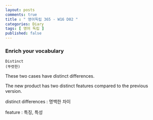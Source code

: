 ```yaml
---
layout: posts
comments: true
title : " 영어독립 365 - W16 D02 "
categories: Diary
tags: [ 영어 독립 ]
published: false
---
```


### Enrich your vocabulary

```text
Distinct
(뚜렷한)
```

These two cases have distinct differences.

The new product has two distinct features compared to the previous version.

distinct differences
 : 명백한 차이

feature
 : 특징, 특성
